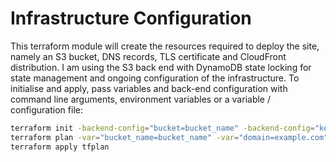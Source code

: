 # Infrastructure Configuration

This terraform module will create the resources required to deploy the
site, namely an S3 bucket, DNS records, TLS certificate and CloudFront
distribution. I am using the S3 back end with DynamoDB state locking for
state management and ongoing configuration of the infrastructure. To
initialise and apply, pass variables and back-end configuration with
command line arguments, environment variables or a variable /
configuration file:

```sh
terraform init -backend-config="bucket=bucket_name" -backend-config="key=state_path" -backend-config="dynamodb_table=lock_table" -backend-config="region=your_region"
terraform plan -var="bucket_name=bucket_name" -var="domain=example.com" -var="subdomain=sub.example.com" -out tfplan
terraform apply tfplan
```
